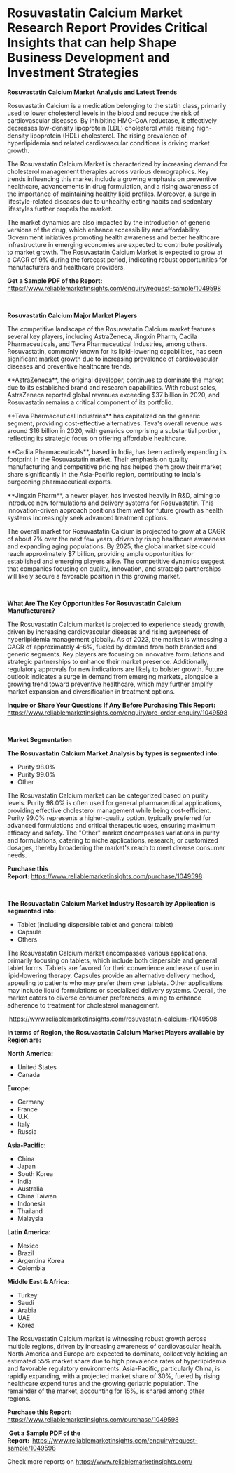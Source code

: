<p><h1>Rosuvastatin Calcium Market Research Report Provides Critical Insights that can help Shape Business Development and Investment Strategies</h1></p><p><strong>Rosuvastatin Calcium Market Analysis and Latest Trends</strong></p>
<p><p>Rosuvastatin Calcium is a medication belonging to the statin class, primarily used to lower cholesterol levels in the blood and reduce the risk of cardiovascular diseases. By inhibiting HMG-CoA reductase, it effectively decreases low-density lipoprotein (LDL) cholesterol while raising high-density lipoprotein (HDL) cholesterol. The rising prevalence of hyperlipidemia and related cardiovascular conditions is driving market growth.</p><p>The Rosuvastatin Calcium Market is characterized by increasing demand for cholesterol management therapies across various demographics. Key trends influencing this market include a growing emphasis on preventive healthcare, advancements in drug formulation, and a rising awareness of the importance of maintaining healthy lipid profiles. Moreover, a surge in lifestyle-related diseases due to unhealthy eating habits and sedentary lifestyles further propels the market.</p><p>The market dynamics are also impacted by the introduction of generic versions of the drug, which enhance accessibility and affordability. Government initiatives promoting health awareness and better healthcare infrastructure in emerging economies are expected to contribute positively to market growth. The Rosuvastatin Calcium Market is expected to grow at a CAGR of 9% during the forecast period, indicating robust opportunities for manufacturers and healthcare providers.</p></p>
<p><strong>Get a Sample PDF of the Report:&nbsp;</strong> <a href="https://www.reliablemarketinsights.com/enquiry/request-sample/1049598?utm_campaign=2204&utm_medium=2&utm_source=Github&utm_content=ia&utm_term=08032025&utm_id=rosuvastatin-calcium">https://www.reliablemarketinsights.com/enquiry/request-sample/1049598</a></p>
<p>&nbsp;</p>
<p><strong>Rosuvastatin Calcium Major Market Players</strong></p>
<p><p>The competitive landscape of the Rosuvastatin Calcium market features several key players, including AstraZeneca, Jingxin Pharm, Cadila Pharmaceuticals, and Teva Pharmaceutical Industries, among others. Rosuvastatin, commonly known for its lipid-lowering capabilities, has seen significant market growth due to increasing prevalence of cardiovascular diseases and preventive healthcare trends.</p><p>**AstraZeneca**, the original developer, continues to dominate the market due to its established brand and research capabilities. With robust sales, AstraZeneca reported global revenues exceeding $37 billion in 2020, and Rosuvastatin remains a critical component of its portfolio.</p><p>**Teva Pharmaceutical Industries** has capitalized on the generic segment, providing cost-effective alternatives. Teva's overall revenue was around $16 billion in 2020, with generics comprising a substantial portion, reflecting its strategic focus on offering affordable healthcare.</p><p>**Cadila Pharmaceuticals**, based in India, has been actively expanding its footprint in the Rosuvastatin market. Their emphasis on quality manufacturing and competitive pricing has helped them grow their market share significantly in the Asia-Pacific region, contributing to India's burgeoning pharmaceutical exports.</p><p>**Jingxin Pharm**, a newer player, has invested heavily in R&D, aiming to introduce new formulations and delivery systems for Rosuvastatin. This innovation-driven approach positions them well for future growth as health systems increasingly seek advanced treatment options.</p><p>The overall market for Rosuvastatin Calcium is projected to grow at a CAGR of about 7% over the next few years, driven by rising healthcare awareness and expanding aging populations. By 2025, the global market size could reach approximately $7 billion, providing ample opportunities for established and emerging players alike. The competitive dynamics suggest that companies focusing on quality, innovation, and strategic partnerships will likely secure a favorable position in this growing market.</p></p>
<p>&nbsp;</p>
<p><strong>What Are The Key Opportunities For Rosuvastatin Calcium Manufacturers?</strong></p>
<p><p>The Rosuvastatin Calcium market is projected to experience steady growth, driven by increasing cardiovascular diseases and rising awareness of hyperlipidemia management globally. As of 2023, the market is witnessing a CAGR of approximately 4-6%, fueled by demand from both branded and generic segments. Key players are focusing on innovative formulations and strategic partnerships to enhance their market presence. Additionally, regulatory approvals for new indications are likely to bolster growth. Future outlook indicates a surge in demand from emerging markets, alongside a growing trend toward preventive healthcare, which may further amplify market expansion and diversification in treatment options.</p></p>
<p><strong>Inquire or Share Your Questions If Any Before Purchasing This Report:</strong> <a href="https://www.reliablemarketinsights.com/enquiry/pre-order-enquiry/1049598?utm_campaign=2204&utm_medium=2&utm_source=Github&utm_content=ia&utm_term=08032025&utm_id=rosuvastatin-calcium">https://www.reliablemarketinsights.com/enquiry/pre-order-enquiry/1049598</a></p>
<p>&nbsp;</p>
<p><strong>Market Segmentation</strong></p>
<p><strong>The Rosuvastatin Calcium Market Analysis by types is segmented into:</strong></p>
<p><ul><li>Purity 98.0%</li><li>Purity 99.0%</li><li>Other</li></ul></p>
<p><p>The Rosuvastatin Calcium market can be categorized based on purity levels. Purity 98.0% is often used for general pharmaceutical applications, providing effective cholesterol management while being cost-efficient. Purity 99.0% represents a higher-quality option, typically preferred for advanced formulations and critical therapeutic uses, ensuring maximum efficacy and safety. The "Other" market encompasses variations in purity and formulations, catering to niche applications, research, or customized dosages, thereby broadening the market's reach to meet diverse consumer needs.</p></p>
<p><strong>Purchase this Report:&nbsp;</strong><a href="https://www.reliablemarketinsights.com/purchase/1049598?utm_campaign=2204&utm_medium=2&utm_source=Github&utm_content=ia&utm_term=08032025&utm_id=rosuvastatin-calcium">https://www.reliablemarketinsights.com/purchase/1049598</a></p>
<p>&nbsp;</p>
<p><strong>The Rosuvastatin Calcium Market Industry Research by Application is segmented into:</strong></p>
<p><ul><li>Tablet (including dispersible tablet and general tablet)</li><li>Capsule</li><li>Others</li></ul></p>
<p><p>The Rosuvastatin Calcium market encompasses various applications, primarily focusing on tablets, which include both dispersible and general tablet forms. Tablets are favored for their convenience and ease of use in lipid-lowering therapy. Capsules provide an alternative delivery method, appealing to patients who may prefer them over tablets. Other applications may include liquid formulations or specialized delivery systems. Overall, the market caters to diverse consumer preferences, aiming to enhance adherence to treatment for cholesterol management.</p></p>
<p><a href="https://www.reliablemarketinsights.com/rosuvastatin-calcium-r1049598?utm_campaign=2204&utm_medium=2&utm_source=Github&utm_content=ia&utm_term=08032025&utm_id=rosuvastatin-calcium">&nbsp;https://www.reliablemarketinsights.com/rosuvastatin-calcium-r1049598</a></p>
<p><strong>In terms of Region, the Rosuvastatin Calcium Market Players available by Region are:</strong></p>
<p>
    <p> <strong> North America: </strong>
        <ul>
            <li>United States</li>
            <li>Canada</li>
        </ul>
        </p> 
    <p> <strong> Europe: </strong>
        <ul>
            <li>Germany</li>
            <li>France</li>
            <li>U.K.</li>
            <li>Italy</li>
            <li>Russia</li>
        </ul>
        </p> 
    <p> <strong> Asia-Pacific: </strong>
        <ul>
            <li>China</li>
            <li>Japan</li>
            <li>South Korea</li>
            <li>India</li>
            <li>Australia</li>
            <li>China Taiwan</li>
            <li>Indonesia</li>
            <li>Thailand</li>
            <li>Malaysia</li>
        </ul>
        </p> 
    <p> <strong> Latin America: </strong>
        <ul>
            <li>Mexico</li>
            <li>Brazil</li>
            <li>Argentina Korea</li>
            <li>Colombia</li>
        </ul>
        </p> 
    <p> <strong> Middle East & Africa: </strong>
        <ul>
            <li>Turkey</li>
            <li>Saudi</li>
            <li>Arabia</li>
            <li>UAE</li>
            <li>Korea</li>
        </ul>
    </p>
    </p>
<p><p>The Rosuvastatin Calcium market is witnessing robust growth across multiple regions, driven by increasing awareness of cardiovascular health. North America and Europe are expected to dominate, collectively holding an estimated 55% market share due to high prevalence rates of hyperlipidemia and favorable regulatory environments. Asia-Pacific, particularly China, is rapidly expanding, with a projected market share of 30%, fueled by rising healthcare expenditures and the growing geriatric population. The remainder of the market, accounting for 15%, is shared among other regions.</p></p>
<p><strong>Purchase this Report: </strong><a href="https://www.reliablemarketinsights.com/purchase/1049598?utm_campaign=2204&utm_medium=2&utm_source=Github&utm_content=ia&utm_term=08032025&utm_id=rosuvastatin-calcium">https://www.reliablemarketinsights.com/purchase/1049598</a></p>
<p>&nbsp;<strong>Get a Sample PDF of the Report:&nbsp;&nbsp;</strong><a href="https://www.reliablemarketinsights.com/enquiry/request-sample/1049598?utm_campaign=2204&utm_medium=2&utm_source=Github&utm_content=ia&utm_term=08032025&utm_id=rosuvastatin-calcium">https://www.reliablemarketinsights.com/enquiry/request-sample/1049598</a></p>
<p><strong></strong></p>
<p>Check more reports on <a href="https://www.reliablemarketinsights.com/?utm_campaign=2204&utm_medium=2&utm_source=Github&utm_content=ia&utm_term=08032025&utm_id=rosuvastatin-calcium">https://www.reliablemarketinsights.com/</a></p>